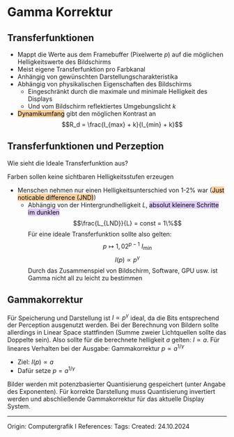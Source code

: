 # Gamma Korrektur


## Transferfunktionen

- Mappt die Werte aus dem Framebuffer (Pixelwerte $p$) auf die möglichen Helligkeitswerte des Bildschirms
- Meist eigene Transferfunktion pro Farbkanal
- Anhängig von gewünschten Darstellungscharakteristika
- Abhängig von physikalischen Eigenschaften des Bildschirms
	- Eingeschränkt durch die maximale und minimale Helligkeit des Displays
	- Und vom Bildschirm reflektiertes Umgebungslicht $k$
- <mark style="background: #FFB86CA6;">Dynamikumfang</mark> gibt den möglichen Kontrast an
$$R_d = \frac{I_{max} + k}{I_{min} + k}$$

## Transferfunktionen und Perzeption

Wie sieht die Ideale Transferfunktion aus?

Farben sollen keine sichtbaren Helligkeitsstufen erzeugen
- Menschen nehmen nur einen Helligkeitsunterschied von 1-2% war (<mark style="background: #FFB86CA6;">Just noticable difference (JND)</mark>)
	- Abhängig von der Hintergrundhelligkeit $L$, <mark style="background: #D2B3FFA6;">absolut kleinere Schritte im dunklen</mark>
$$\frac{L_{LND}}{L} = const = 1\%$$
Für eine ideale Transferfunktion sollte also gelten:
$$p \mapsto 1,02^{p-1}\ I_{min}$$
$$I(p) \propto p^\gamma$$
Durch das Zusammenspiel von Bildschirm, Software, GPU usw. ist Gamma nicht all zu leicht zu bestimmen
## Gammakorrektur

Für Speicherung und Darstellung ist $I \propto p^\gamma$ ideal, da die Bits entsprechend der Perception ausgenutzt werden.
Bei der Berechnung von Bildern sollte allerdings in Linear Space stattfinden (Summe zweier Lichtquellen sollte das Doppelte sein).
Also sollte für die berechnete helligkeit $a$ gelten: $I \propto a$.
Für lineares Verhalten bei der Ausgabe: Gammakorrektur $p \propto a^{1/\gamma}$

- Ziel: $I(p) \propto a$
- Dafür setze $p = a^{1/\gamma}$

Bilder werden mit potenzbasierter Quantisierung gespeichert (unter Angabe des Exponenten). Für korrekte Darstellung muss Quantisierung invertiert werden und abschließende Gammakorrektur für das aktuelle Display System.

---

Origin: Computergrafik I
References: 
Tags: 
Created: 24.10.2024

